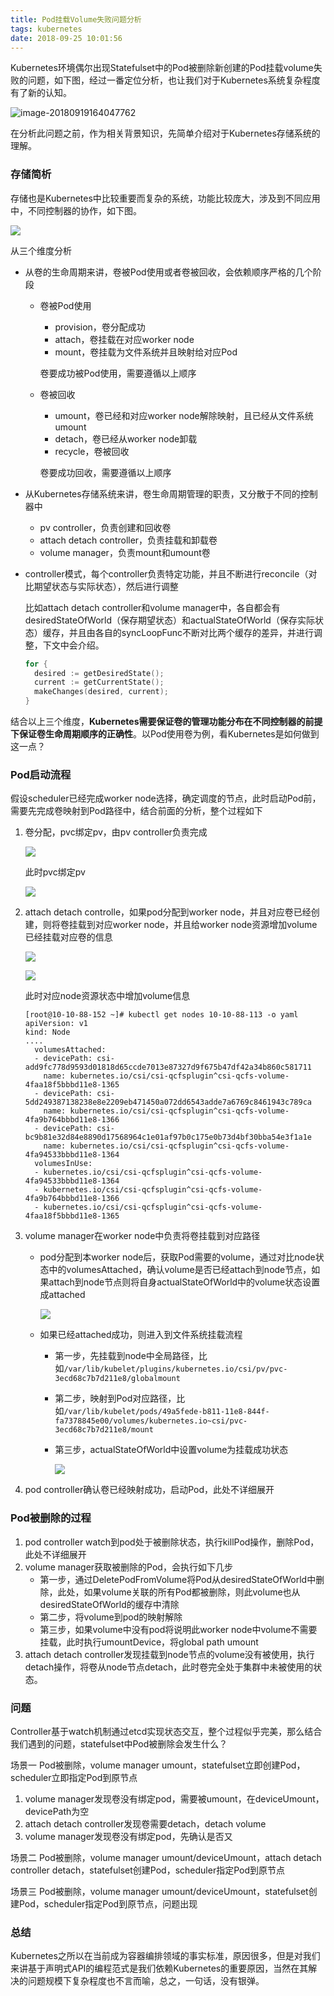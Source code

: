 ```yaml
---
title: Pod挂载Volume失败问题分析
tags: kubernetes
date: 2018-09-25 10:01:56
---
```


Kubernetes环境偶尔出现Statefulset中的Pod被删除新创建的Pod挂载volume失败的问题，如下图，经过一番定位分析，也让我们对于Kubernetes系统复杂程度有了新的认知。

![image-20180919164047762](http://p1sz5a5h3.bkt.clouddn.com/2018-09-20-090324.png)

在分析此问题之前，作为相关背景知识，先简单介绍对于Kubernetes存储系统的理解。

### 存储简析

存储也是Kubernetes中比较重要而复杂的系统，功能比较庞大，涉及到不同应用中，不同控制器的协作，如下图。

![](http://p1sz5a5h3.bkt.clouddn.com/2018-10-08-035245.png)

从三个维度分析
* 从卷的生命周期来讲，卷被Pod使用或者卷被回收，会依赖顺序严格的几个阶段
  * 卷被Pod使用
    * provision，卷分配成功
    * attach，卷挂载在对应worker node
    * mount，卷挂载为文件系统并且映射给对应Pod

    卷要成功被Pod使用，需要遵循以上顺序
  * 卷被回收
    * umount，卷已经和对应worker node解除映射，且已经从文件系统umount
    * detach，卷已经从worker node卸载
    * recycle，卷被回收

    卷要成功回收，需要遵循以上顺序

* 从Kubernetes存储系统来讲，卷生命周期管理的职责，又分散于不同的控制器中
  * pv controller，负责创建和回收卷
  * attach detach controller，负责挂载和卸载卷
  * volume manager，负责mount和umount卷

* controller模式，每个controller负责特定功能，并且不断进行reconcile（对比期望状态与实际状态），然后进行调整

  比如attach detach controller和volume manager中，各自都会有desiredStateOfWorld（保存期望状态）和actualStateOfWorld（保存实际状态）缓存，并且由各自的syncLoopFunc不断对比两个缓存的差异，并进行调整，下文中会介绍。

  ```go
  for {
  	desired := getDesiredState();
  	current := getCurrentState();
  	makeChanges(desired, current);
  }
  ```


结合以上三个维度，**Kubernetes需要保证卷的管理功能分布在不同控制器的前提下保证卷生命周期顺序的正确性**。以Pod使用卷为例，看Kubernetes是如何做到这一点？

### Pod启动流程

假设scheduler已经完成worker node选择，确定调度的节点，此时启动Pod前，需要先完成卷映射到Pod路径中，结合前面的分析，整个过程如下

1. 卷分配，pvc绑定pv，由pv controller负责完成

   ![](http://p1sz5a5h3.bkt.clouddn.com/20181014140720.png)

   此时pvc绑定pv

   ![](http://p1sz5a5h3.bkt.clouddn.com/20181014142538.png)

2. attach detach controlle，如果pod分配到worker node，并且对应卷已经创建，则将卷挂载到对应worker node，并且给worker node资源增加volume已经挂载对应卷的信息

   ![](http://p1sz5a5h3.bkt.clouddn.com/20181014142016.png)

   ![](http://p1sz5a5h3.bkt.clouddn.com/20181014141914.png)

   此时对应node资源状态中增加volume信息

   ```shell
   [root@10-10-88-152 ~]# kubectl get nodes 10-10-88-113 -o yaml 
   apiVersion: v1
   kind: Node
   ....
     volumesAttached:
     - devicePath: csi-add9fc778d9593d01818d65ccde7013e87327d9f675b47df42a34b860c581711
       name: kubernetes.io/csi/csi-qcfsplugin^csi-qcfs-volume-4faa18f5bbbd11e8-1365
     - devicePath: csi-5dd249387138238e8e2209eb471450a072dd6543adde7a6769c8461943c789ca
       name: kubernetes.io/csi/csi-qcfsplugin^csi-qcfs-volume-4fa9b764bbbd11e8-1366
     - devicePath: csi-bc9b81e32d84e8890d17568964c1e01af97b0c175e0b73d4bf30bba54e3f1a1e
       name: kubernetes.io/csi/csi-qcfsplugin^csi-qcfs-volume-4fa94533bbbd11e8-1364
     volumesInUse:
     - kubernetes.io/csi/csi-qcfsplugin^csi-qcfs-volume-4fa94533bbbd11e8-1364
     - kubernetes.io/csi/csi-qcfsplugin^csi-qcfs-volume-4fa9b764bbbd11e8-1366
     - kubernetes.io/csi/csi-qcfsplugin^csi-qcfs-volume-4faa18f5bbbd11e8-1365
   ```

3. volume manager在worker node中负责将卷挂载到对应路径

   * pod分配到本worker node后，获取Pod需要的volume，通过对比node状态中的volumesAttached，确认volume是否已经attach到node节点，如果attach到node节点则将自身actualStateOfWorld中的volume状态设置成attached

     ![](http://p1sz5a5h3.bkt.clouddn.com/20181014165852.png)

   * 如果已经attached成功，则进入到文件系统挂载流程
     * 第一步，先挂载到node中全局路径，比如`/var/lib/kubelet/plugins/kubernetes.io/csi/pv/pvc-3ecd68c7b7d211e8/globalmount`

     * 第二步，映射到Pod对应路径，比如`/var/lib/kubelet/pods/49a5fede-b811-11e8-844f-fa7378845e00/volumes/kubernetes.io~csi/pvc-3ecd68c7b7d211e8/mount`

     * 第三步，actualStateOfWorld中设置volume为挂载成功状态

       ![](http://p1sz5a5h3.bkt.clouddn.com/20181014165935.png)

4. pod controller确认卷已经映射成功，启动Pod，此处不详细展开

### Pod被删除的过程

1. pod controller watch到pod处于被删除状态，执行killPod操作，删除Pod，此处不详细展开
2. volume manager获取被删除的Pod，会执行如下几步
   * 第一步，通过DeletePodFromVolume将Pod从desiredStateOfWorld中删除，此处，如果volume关联的所有Pod都被删除，则此volume也从desiredStateOfWorld的缓存中清除
   * 第二步，将volume到pod的映射解除
   * 第三步，如果volume中没有pod将说明此worker node中volume不需要挂载，此时执行umountDevice，将global path umount
3. attach detach controller发现挂载到node节点的volume没有被使用，执行detach操作，将卷从node节点detach，此时卷完全处于集群中未被使用的状态。

### 问题

Controller基于watch机制通过etcd实现状态交互，整个过程似乎完美，那么结合我们遇到的问题，statefulset中Pod被删除会发生什么？

场景一 Pod被删除，volume manager umount，statefulset立即创建Pod，scheduler立即指定Pod到原节点

1. volume manager发现卷没有绑定pod，需要被umount，在deviceUmount，devicePath为空
2. attach detach controller发现卷需要detach，detach volume
3. volume manager发现卷没有绑定pod，先确认是否又

场景二 Pod被删除，volume manager umount/deviceUmount，attach detach controller detach，statefulset创建Pod，scheduler指定Pod到原节点

场景三 Pod被删除，volume manager umount/deviceUmount，statefulset创建Pod，scheduler指定Pod到原节点，问题出现

### 总结

Kubernetes之所以在当前成为容器编排领域的事实标准，原因很多，但是对我们来讲基于声明式API的编程范式是我们依赖Kubernetes的重要原因，当然在其解决的问题规模下复杂程度也不言而喻，总之，一句话，没有银弹。